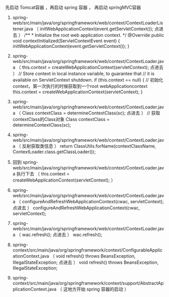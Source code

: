 先启动 Tomcat容器 ，再启动 spring 容器 ， 再启动 springMVC容器
1. spring-web/src/main/java/org/springframework/web/context/ContextLoaderListener.java （ initWebApplicationContext(event.getServletContext()); 点进去 ）
    	/**
    	 * Initialize the root web application context.
    	 */
    	@Override
    	public void contextInitialized(ServletContextEvent event) {
    		initWebApplicationContext(event.getServletContext());
    	}


2. spring-web/src/main/java/org/springframework/web/context/ContextLoader.java （ this.context = createWebApplicationContext(servletContext); 点进去 ）
        // Store context in local instance variable, to guarantee that
        // it is available on ServletContext shutdown.
        if (this.context == null) {
        	// 初始化context，第一次执行的时候获取到一个root webApplicationcontext
        	this.context = createWebApplicationContext(servletContext);
        }


3. spring-web/src/main/java/org/springframework/web/context/ContextLoader.java （ Class<?> contextClass = determineContextClass(sc); 点进去 ）
		// 获取contextClass的Class对象
		Class<?> contextClass = determineContextClass(sc);


4. spring-web/src/main/java/org/springframework/web/context/ContextLoader.java （ 反射获取类信息  ）
        return ClassUtils.forName(contextClassName, ContextLoader.class.getClassLoader());


5. 回到 spring-web/src/main/java/org/springframework/web/context/ContextLoader.java 执行下去 （ this.context = createWebApplicationContext(servletContext); ）


6. spring-web/src/main/java/org/springframework/web/context/ContextLoader.java （ configureAndRefreshWebApplicationContext(cwac, servletContext); 点进去 ）
        configureAndRefreshWebApplicationContext(cwac, servletContext);


7. spring-web/src/main/java/org/springframework/web/context/ContextLoader.java （ wac.refresh(); 点进去 ）
        wac.refresh();


8. spring-context/src/main/java/org/springframework/context/ConfigurableApplicationContext.java （ 	void refresh() throws BeansException, IllegalStateException; 点进去 ）
        void refresh() throws BeansException, IllegalStateException;


9. spring-context/src/main/java/org/springframework/context/support/AbstractApplicationContext.java （ 这地方开始 spring 容器的启动 ）
